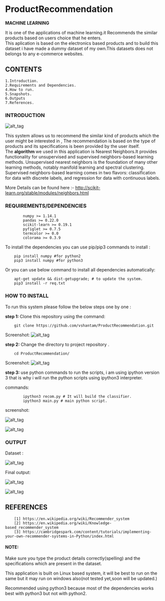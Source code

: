 # ProductRecommendation
<b>MACHINE LEARNING</b>

It is one of the applications of machine learning.it Recommends the similar products based on users choice that he enters.<br>
This aplication is based on the electronics based products and to build this dataset i have made a dummy dataset of my own.This datasets does not belongs to any e-commerce websites.

<h2> CONTENTS </h2>

    1.Introduction.
    2.Requirements and Dependencies.
    4.How to run.
    5.Snapshots.
    6.Outputs
    7.References.
<h3> INTRODUCTION </h3>

![alt_tag](https://github.com/vshantam/ProductRecommendation/blob/master/screenshots/prs1.png)

This system allows us to recommend the similar kind of products which the user might be interested in , The recommendation is based on the type of products and its specifications is been provided by the user itself.<br>
The <b>algorithm </b> we used in this application is </b>Nearest Neighbors</b>.It  provides functionality for unsupervised and supervised neighbors-based learning methods. Unsupervised nearest neighbors is the foundation of many other learning methods, notably manifold learning and spectral clustering. Supervised neighbors-based learning comes in two flavors: classification for data with discrete labels, and regression for data with continuous labels.<br>

More Details can be found here :- http://scikit-learn.org/stable/modules/neighbors.html

<h3> REQUIREMENTS/DEPENDENCIES </h3>

            numpy >= 1.14.1
            pandas >= 0.22.0
            scikit-learn >= 0.19.1
            pyfiglet >= 0.7.5
            termcolor >= 0.0
            colorama >= 0.3.9

   To install the dependencies you can use pip/pip3 commands to install :
   
        pip install numpy #for python2
        pip3 install numpy #for python3
        
  Or you can use below command to install all dependencies automatically:
  
        apt-get update && dist-getupgrade; # to update the system.
        pip3 install -r req.txt
        
<h3> HOW TO INSTALL </h3>
To run this system please follow the below steps one by one :

<b> step 1: </b>
Clone this repository using the command:

        git clone https://github.com/vshantam/ProductRecommendation.git
Screenshot:
![alt_tag](https://github.com/vshantam/ProductRecommendation/blob/master/screenshots/output1.png)
        
 <b>step 2: </b>
 Change the directory to project repository .
    
        cd ProductRecommendation/
  Screenshot:
  ![alt_tag](https://github.com/vshantam/ProductRecommendation/blob/master/screenshots/output2.png)
  
  <b>step 3: </b>
  use python commands to run the scripts, i am using ipython version 3 that is why i will run the python scripts using ipython3 interpreter.
  
  commands:
  
            ipython3 recom.py # It will build the classifier.
            ipython3 main.py # main python script.
            
  screenshot:
  
  ![alt_tag](https://github.com/vshantam/ProductRecommendation/blob/master/screenshots/output3.png)
  
  ![alt_tag](https://github.com/vshantam/ProductRecommendation/blob/master/screenshots/output4.png)
  
<h3>OUTPUT</h3>
Dataset :

![alt_tag](https://github.com/vshantam/ProductRecommendation/blob/master/screenshots/dataset.png)

Final output:

![alt_tag](https://github.com/vshantam/ProductRecommendation/blob/master/screenshots/output5.png)

![alt_tag](https://github.com/vshantam/ProductRecommendation/blob/master/screenshots/output6.png)

<b><h2>REFERENCES</h2></b>

        [1] https://en.wikipedia.org/wiki/Recommender_system
        [2] https://en.wikipedia.org/wiki/Knowledge-based_recommender_system
        [3] https://cambridgespark.com/content/tutorials/implementing-your-own-recommender-systems-in-Python/index.html
       

<b><h4>NOTE:</h4></b> Make sure you type the product details correctly(spelling) and the specifications which are present in the dataset.

This application is built on Linux based system, it will be best to run on the same but it may run on windows also(not tested yet,soon will be updated.)<br>

Recommended using python3 because most of the dependencies works best with python3 but not with python2.

